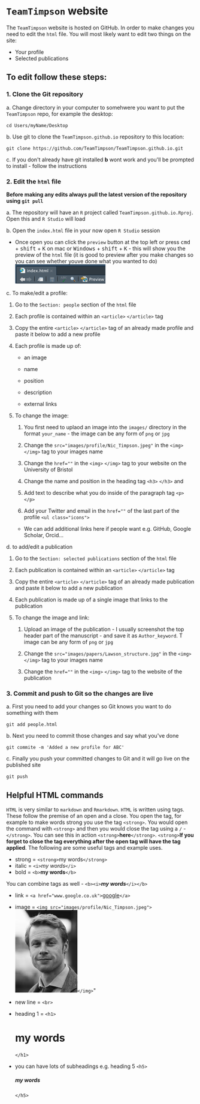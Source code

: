 # `TeamTimpson` website

The `TeamTimpson` website is hosted on GitHub. In order to make changes you need to edit the `html` file. You will most likely want to edit two things on the site:

* Your profile
* Selected publications

## To edit follow these steps:

### 1. Clone the Git repository 

  a. Change directory in your computer to somehwere you want to put the `TeamTimpson` repo, for example the desktop: 
```
cd Users/myName/Desktop
```
  b. Use git to clone the `TeamTimpson.github.io` repository to this location:
```
git clone https://github.com/TeamTimpson/TeamTimpson.github.io.git
```
  c. If you don't already have git installed <b>b</b> wont work and you'll be prompted to install - follow the instructions
  
### 2.  Edit the `html` file
**Before making any edits always pull the latest version of the repository using `git pull`**

  a. The repository will have an `R` project called `TeamTimpson.github.io.Rproj`. Open this and `R Studio` will load
  
  b. Open the `index.html` file in your now open `R Studio` session
  
   * Once open you can click the `preview` button at the top left or press <kbd>cmd</kbd> + <kbd>shift</kbd> + <kbd>K</kbd> on mac or <kbd>Windows</kbd> + <kbd>shift</kbd> + <kbd>K</kbd> - this will show you the preview of the `html` file (it is good to preview after you make changes so you can see whether youve done what you wanted to do)
      ![alt text](images/README/preview_button.png)
  
  c. To make/edit a profile:
      
   1. Go to the `Section: people` section of the `html` file
      
   2. Each profile is contained within an `<article>` `</article>` tag 
      
   3. Copy the entire `<article>` `</article>` tag of an already made profile and paste it below to add a new profile
      
   4. Each profile is made up of:
         * an image
         
         * name
         
         * position
         
         * description
         
         * external links
      
   5. To change the image:
         
      1. You first need to uplaod an image into the `images/` directory in the format `your_name` - the image can be any form of `png` or `jpg`
         
      2. Change the `src="images/profile/Nic_Timpson.jpeg"` in the `<img>` `</img>` tag to your images name
         
      3. Change the `href=""` in the `<img>` `</img>` tag to your website on the University of Bristol
         
      4. Change the name and position in the heading tag `<h3>` `</h3>` and 
         
      5. Add text to describe what you do inside of the paragraph tag `<p>` `</p>`
         
      6. Add your Twitter and email in the `href=""` of the last part of the profile `<ul class="icons">`
            
        * We can add additional links here if people want e.g. GitHub, Google Scholar, Orcid...
  
  d. to add/edit a publication
      
   1. Go to the `Section: selected publications` section of the `html` file
      
   2. Each publication is contained within an `<article>` `</article>` tag
      
   3. Copy the entire `<article>` `</article>` tag of an already made publication and paste it below to add a new publication
      
   4. Each publication is made up of a single image that links to the publication
      
   5. To change the image and link:
          
      1. Upload an image of the publication - I usually screenshot the top header part of the manuscript - and save it as `Author_keyword`. T image can be any form of `png` or `jpg`
          
      2. Change the `src="images/papers/Lawson_structure.jpg"` in the `<img>` `</img>` tag to your images name
          
      3. Change the `href=""` in the `<img>` `</img>` tag to the website of the publication

### 3. Commit and push to Git so the changes are live
  a. First you need to add your changes so Git knows you want to do something with them
```
git add people.html
```
  b. Next you need to commit those changes and say what you've done
```
git commite -m 'Added a new profile for ABC'
```
  c. Finally you push your committed changes to Git and it will go live on the published site
```
git push
```

## Helpful HTML commands
`HTML` is very similar to `markdown` and `Rmarkdown`. `HTML` is written using tags. These follow the premise of an open and a close. You open the tag, for example to make words strong you use the tag `<strong>`. You would open the command with `<strong>` and then you would close the tag using a `/` - `</strong>`. You can see this in action `<strong>`<strong>here</strong>`</strong>`. `<strong>`<strong>If you forget to close the tag everything after the open tag will have the tag applied</strong>. The following are some useful tags and example uses.

* strong = `<strong>`my words`</strong>`
* italic = `<i>`<i>my words</i>`</i>`
* bold = `<b>`<b>my words</b>`</b>`

You can combine tags as well - `<b><i>`<b><i>my words</i></b>`</i></b>`

* link = `<a href="www.google.co.uk">`<a href="www.google.co.uk">google</a>`</a>`
* image = `<img src="images/profile/Nic_Timpson.jpeg">`<img src="images/profile/Nic_Timpson.jpeg"></img>`</img>`"
* new line = `<br>`




* heading 1 = `<h1>`<h1>my words</h1>`</h1>`
* you can have lots of subheadings e.g. heading 5 `<h5>`<h5>my words</h5>`</h5>`


